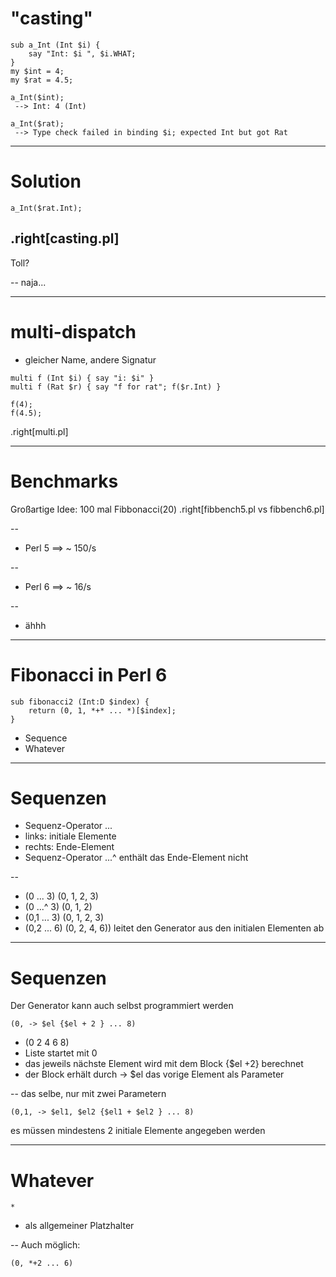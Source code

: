 # "casting" #

```
sub a_Int (Int $i) {
    say "Int: $i ", $i.WHAT;
}
my $int = 4;
my $rat = 4.5;

a_Int($int);
 --> Int: 4 (Int)

a_Int($rat);
 --> Type check failed in binding $i; expected Int but got Rat
```
---

# Solution #

```
a_Int($rat.Int);
```
.right[casting.pl]
--
Toll?

--
naja...

---
# multi-dispatch #
* gleicher Name, andere Signatur

```
multi f (Int $i) { say "i: $i" }
multi f (Rat $r) { say "f for rat"; f($r.Int) }

f(4);
f(4.5);
```
.right[multi.pl]

---
# Benchmarks #

Großartige Idee: 100 mal Fibbonacci(20)
.right[fibbench5.pl vs fibbench6.pl]

--
   * Perl 5   ==> ~ 150/s

--
   * Perl 6   ==> ~ 16/s

--
   * ähhh

---
# Fibonacci in Perl 6

```
sub fibonacci2 (Int:D $index) {
    return (0, 1, *+* ... *)[$index];
}
```
* Sequence
* Whatever


---
# Sequenzen
* Sequenz-Operator ...
* links: initiale Elemente
* rechts: Ende-Element
* Sequenz-Operator ...^ enthält das Ende-Element nicht

--
* (0 ... 3) (0, 1, 2, 3)
* (0 ...^ 3) (0, 1, 2)
* (0,1 ... 3) (0, 1, 2, 3)
* (0,2 ... 6) (0, 2, 4, 6))
leitet den Generator aus den initialen Elementen ab

---
# Sequenzen
Der Generator kann auch selbst programmiert werden

```(0, -> $el {$el + 2 } ... 8)```

* (0 2 4 6 8)
* Liste startet mit 0
* das jeweils nächste Element wird mit dem Block {$el +2} berechnet
* der Block erhält durch -> $el das vorige Element als Parameter

--
das selbe, nur mit zwei Parametern

```(0,1, -> $el1, $el2 {$el1 + $el2 } ... 8)```

es müssen mindestens 2 initiale Elemente angegeben werden


---

# Whatever  #

```*```
* als allgemeiner Platzhalter

--
Auch möglich:
```
(0, *+2 ... 6)

